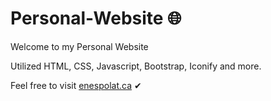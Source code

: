 # Personal-Website 🌐 

Welcome to my Personal Website

Utilized HTML, CSS, Javascript, Bootstrap, Iconify and more.

Feel free to visit [enespolat.ca](https://enespolat.ca/) ✔
